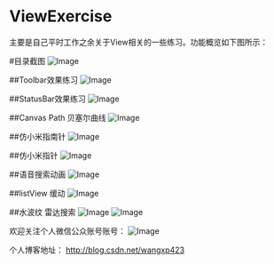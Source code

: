 # ViewExercise
主要是自己平时工作之余关于View相关的一些练习。功能概览如下图所示：

#目录截图
![Image](https://github.com/wangxp423/ViewExercise/screenshot/raw/master/main_function.png)

##Toolbar效果练习
![Image](https://github.com/wangxp423/ViewExercise/screenshot/raw/master/toolbar_sample.png)

##StatusBar效果练习
![Image](https://github.com/wangxp423/ViewExercise/screenshot/raw/master/statusBar_sample.png)

##Canvas Path 贝塞尔曲线
![Image](https://github.com/wangxp423/ViewExercise/screenshot/raw/master/canvas_path.gif)

##仿小米指南针
![Image](https://github.com/wangxp423/ViewExercise/screenshot/raw/master/zhinanzhen.gif)

##仿小米指针
![Image](https://github.com/wangxp423/ViewExercise/screenshot/raw/master/mi_shizhong.gif)

##语音搜索动画
![Image](https://github.com/wangxp423/ViewExercise/screenshot/raw/master/secoo.gif)

##listView 缓动
![Image](https://github.com/wangxp423/ViewExercise/screenshot/raw/master/secoo_list_move.gif)

##水波纹 雷达搜索
![Image](https://github.com/wangxp423/ViewExercise/screenshot/raw/master/tantan_search.gif)
![Image](https://github.com/wangxp423/ViewExercise/screenshot/raw/master/water_wave.gif)

欢迎关注个人微信公众账号账号：
![Image](https://github.com/wangxp423/ViewExercise/screenshot/raw/master/qrcode.jpg)

个人博客地址：
http://blog.csdn.net/wangxp423

